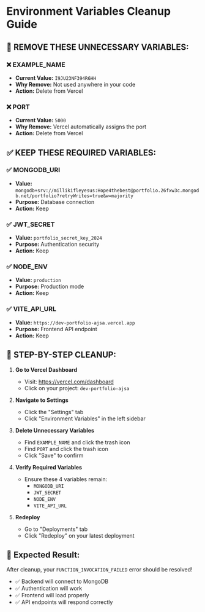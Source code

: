 # Environment Variables Cleanup Guide

## 🎯 **REMOVE THESE UNNECESSARY VARIABLES:**

### ❌ **EXAMPLE_NAME**

- **Current Value:** `I9JU23NF394R6HH`
- **Why Remove:** Not used anywhere in your code
- **Action:** Delete from Vercel

### ❌ **PORT**

- **Current Value:** `5000`
- **Why Remove:** Vercel automatically assigns the port
- **Action:** Delete from Vercel

## ✅ **KEEP THESE REQUIRED VARIABLES:**

### ✅ **MONGODB_URI**

- **Value:** `mongodb+srv://millikifleyesus:Hope4thebest@portfolio.26fxw3c.mongodb.net/portfolio?retryWrites=true&w=majority`
- **Purpose:** Database connection
- **Action:** Keep

### ✅ **JWT_SECRET**

- **Value:** `portfolio_secret_key_2024`
- **Purpose:** Authentication security
- **Action:** Keep

### ✅ **NODE_ENV**

- **Value:** `production`
- **Purpose:** Production mode
- **Action:** Keep

### ✅ **VITE_API_URL**

- **Value:** `https://dev-portfolio-ajsa.vercel.app`
- **Purpose:** Frontend API endpoint
- **Action:** Keep

## 🔧 **STEP-BY-STEP CLEANUP:**

1. **Go to Vercel Dashboard**

   - Visit: https://vercel.com/dashboard
   - Click on your project: `dev-portfolio-ajsa`

2. **Navigate to Settings**

   - Click the "Settings" tab
   - Click "Environment Variables" in the left sidebar

3. **Delete Unnecessary Variables**

   - Find `EXAMPLE_NAME` and click the trash icon
   - Find `PORT` and click the trash icon
   - Click "Save" to confirm

4. **Verify Required Variables**

   - Ensure these 4 variables remain:
     - `MONGODB_URI`
     - `JWT_SECRET`
     - `NODE_ENV`
     - `VITE_API_URL`

5. **Redeploy**
   - Go to "Deployments" tab
   - Click "Redeploy" on your latest deployment

## 🎉 **Expected Result:**

After cleanup, your `FUNCTION_INVOCATION_FAILED` error should be resolved!

- ✅ Backend will connect to MongoDB
- ✅ Authentication will work
- ✅ Frontend will load properly
- ✅ API endpoints will respond correctly
